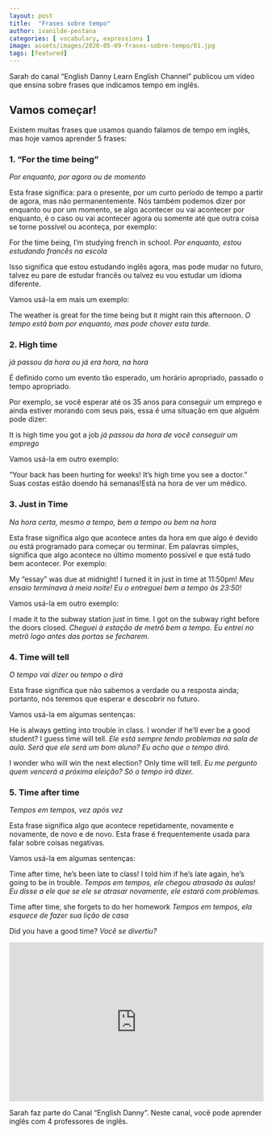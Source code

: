 ```yaml
---
layout: post
title:  "Frases sobre tempo"
author: ivanilde-pestana
categories: [ vocabulary, expressions ]
image: assets/images/2020-05-09-frases-sobre-tempo/01.jpg
tags: [featured]
---
```


Sarah do canal “English Danny Learn English Channel” publicou um vídeo que ensina sobre frases que indicamos tempo em inglês.

## Vamos começar!

Existem muitas frases que usamos quando falamos de tempo em inglês, mas hoje vamos aprender 5  frases:

  
### 1. “For the time being” 
*Por enquanto, por agora ou de momento* 

Esta frase significa: para o presente, por um curto período de tempo a partir de agora, mas não permanentemente. 
Nós também podemos dizer por enquanto ou por um momento, se algo acontecer ou vai acontecer por enquanto, é o caso ou vai acontecer agora ou somente até que outra coisa se torne possível ou aconteça, por exemplo:

<say-it>For the time being, I’m studying french in school.</say-it>
*Por enquanto, estou estudando francês na escola*

Isso significa que estou estudando inglês agora, mas pode mudar no futuro, talvez eu pare de estudar francês ou talvez eu vou estudar um idioma diferente.

Vamos usá-la em mais um exemplo:

<say-it>The weather is great for the time being but it might rain this afternoon.</say-it>
*O tempo está bom por enquanto, mas pode chover esta tarde.*

### 2. <say-it>High time</say-it> 
*já passou da hora ou já era hora, na hora* 

É definido como um evento tão esperado, um horário apropriado, passado o tempo apropriado.

Por exemplo, se você esperar até os 35 anos para conseguir um emprego e ainda estiver morando com seus pais, essa é uma situação em que alguém pode dizer: 

<say-it>It is high time you got a job</say-it>
*já passou da hora  de você conseguir um emprego*

Vamos usá-la em outro exemplo:

 “Your back has been hurting for weeks! It’s high time you see a doctor.” 
 Suas costas estão doendo há semanas!Está na hora de ver um médico.

### 3. <say-it>Just in Time</say-it> 
*Na hora certa, mesmo a tempo, bem a tempo ou bem na hora* 

Esta frase significa algo que acontece antes da hora em que algo é devido ou está programado para começar ou terminar. Em palavras simples, significa que algo acontece no último momento possível e que está tudo bem acontecer. Por exemplo: 

<say-it>My “essay” was due at midnight! I turned it in just in time at 11:50pm!</say-it> 
*Meu ensaio terminava à meia noite! Eu o entreguei bem a tempo às 23:50!*

Vamos usá-la em outro exemplo:

<say-it>I made it to the subway station just in time. I got on the subway right before the doors closed.</say-it>
*Cheguei à estação de metrô bem a tempo. Eu entrei no metrô logo antes das portas se fecharem.*


### 4. <say-it>Time will tell</say-it> 
*O tempo vai dizer ou tempo o dirá*  

Esta frase significa que não sabemos a verdade ou a resposta ainda; portanto, nós teremos que esperar e descobrir no futuro.

Vamos usá-la em algumas sentenças:

<say-it>He is always getting into trouble in class. I wonder if he’ll ever be a good student? I guess time will tell.</say-it>
*Ele está sempre tendo problemas na sala de aula. Será que ele será um bom aluno? Eu acho que o tempo dirá.*

<say-it>I wonder who will win the next election? Only time will tell.</say-it>
*Eu me pergunto quem vencerá a próxima eleição? Só o tempo irá dizer.*

### 5. <say-it>Time after time</say-it> 
*Tempos em tempos, vez após vez* 

Esta frase significa algo que acontece repetidamente, novamente e novamente, de novo e de novo. Esta frase é frequentemente usada para falar sobre coisas negativas. 

Vamos usá-la em algumas sentenças:

<say-it>Time after time, he’s been late to class! I told him if he’s late again, he’s going to be in trouble.</say-it>
*Tempos em tempos, ele chegou atrasado às aulas! Eu disse a ele que se ele se atrasar novamente, ele estará com problemas.*

<say-it>Time after time, she forgets to do her homework</say-it>
*Tempos em tempos, ela esquece de fazer sua lição de casa*

<say-it>Did you have a good time?</say-it> *Você se divertiu?*

<p><iframe style="width:100%;" height="315" src="https://www.youtube.com/embed/htZK9NDlEio?rel=0&amp;showinfo=0" frameborder="0" allowfullscreen></iframe></p>

Sarah faz parte do  Canal “English Danny”. Neste canal, você pode aprender inglês com 4 professores de inglês.


